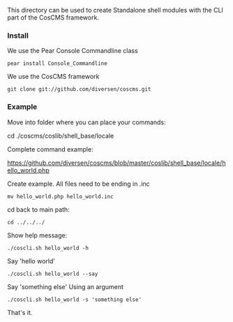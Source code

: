 This directory can be used to create Standalone shell modules 
with the CLI part of the CosCMS framework. 

### Install

We use the Pear Console Commandline class

    pear install Console_Commandline

We use the CosCMS framework

    git clone git://github.com/diversen/coscms.git

### Example

Move into folder where you can place your commands: 

   cd ./coscms/coslib/shell_base/locale

Complete command example: 

https://github.com/diversen/coscms/blob/master/coslib/shell_base/locale/hello_world.php

Create example. All files need to be ending in .inc

    mv hello_world.php hello_world.inc

cd back to main path: 

    cd ../../../

Show help message:

    ./coscli.sh hello_world -h

Say 'hello world'

    ./coscli.sh hello_world --say

Say 'something else' Using an argument

    ./coscli.sh hello_world -s 'something else'

That's it. 
